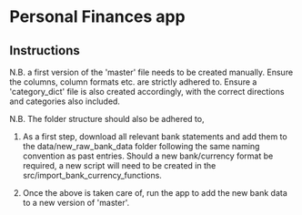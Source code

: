 # Personal Finances app

## Instructions

N.B. a first version of the 'master' file needs to be created manually. Ensure 
the columns, column formats etc. are strictly adhered to. Ensure a 'category_dict'
file is also created accordingly, with the correct directions and categories also 
included.

N.B. The folder structure should also be adhered to,

1) As a first step, download all relevant bank statements and add them to the 
data/new_raw_bank_data folder following the same naming convention as past entries. 
Should a new bank/currency format be required, a new script will need to be 
created in the src/import_bank_currency_functions.

2) Once the above is taken care of, run the app to add the new bank data to a 
new version of 'master'.

